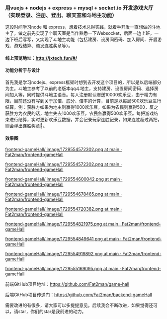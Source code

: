 ### 用vuejs + nodejs + express + mysql + socket.io 开发游戏大厅（实现登录、注册、登出、聊天室和斗地主功能） 

这段时间学习node 和 express，想着技术总得实践，就着手开发一直想做的斗地主了，做之前先实现了个聊天室是当作熟悉一下Websocket，后面一边上班，一边下班后写写，又实现了斗地主功能（包括建房、设房间密码、加入房间、开启游戏、游戏结算、颁发连胜奖章等）。

#### 线上预览地址：http://jxtech.fun/#/

#### 功能分析于与设计

首先我是学习nodejs、express框架时想到去开发这个项目的，所以是以后端部分为主。斗地主参考了以前的老版本qq斗地主，支持建房、设置房间密码、选择房间加入等，同时提供斗地主语音。每人注册默认赠送10000欢乐豆，由于精力有限，目前还没有写到关于加倍、底分、倍率的计算，目前是以每局500欢乐豆进行结算。例：获胜方如果为地主则赢得1000欢乐豆，如果为农民则赢得500，反之获胜方为农民的话，地主失去1000欢乐豆，农民各赢得500欢乐豆。每把游戏结束进行结算，实时更新欢乐豆数据，并会记录玩家连胜记录，如果连胜超过两把，则会弹出连胜奖章🏅。

#### 效果图

[frontend-gameHall/.image/1729554572302.png at main · Fat2man/frontend-gameHall](https://github.com/Fat2man/frontend-gameHall/blob/main/.image/1729554565228.png)

[frontend-gameHall/.image/1729554572302.png at main · Fat2man/frontend-gameHall](https://github.com/Fat2man/frontend-gameHall/blob/main/.image/1729554572302.png)

[frontend-gameHall/.image/1729554600042.png at main · Fat2man/frontend-gameHall](https://github.com/Fat2man/frontend-gameHall/blob/main/.image/1729554600042.png)

[frontend-gameHall/.image/1729554678465.png at main · Fat2man/frontend-gameHall](https://github.com/Fat2man/frontend-gameHall/blob/main/.image/1729554678465.png)

[frontend-gameHall/.image/1729554720382.png at main · Fat2man/frontend-gameHall](https://github.com/Fat2man/frontend-gameHall/blob/main/.image/1729554720382.png)

[frontend-gameHall/.image/1729554821975.png at main · Fat2man/frontend-gameHall](https://github.com/Fat2man/frontend-gameHall/blob/main/.image/1729554821975.png)

[frontend-gameHall/.image/1729554849641.png at main · Fat2man/frontend-gameHall](https://github.com/Fat2man/frontend-gameHall/blob/main/.image/1729554849641.png)

[frontend-gameHall/.image/1729554919892.png at main · Fat2man/frontend-gameHall](https://github.com/Fat2man/frontend-gameHall/blob/main/.image/1729554919892.png)

[frontend-gameHall/.image/1729555169095.png at main · Fat2man/frontend-gameHall](https://github.com/Fat2man/frontend-gameHall/blob/main/.image/1729555169095.png)

前端GitHub项目地址：https://github.com/Fat2man/game-hall

后端GitHub项目传送门：https://github.com/Fat2man/backend-gameHall

需要改进的有很多，请大家可以多提提意见。后续我会不断改进，如果觉得还可以，请star，你们的star是我前进的动力。
